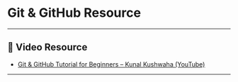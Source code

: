 # Git & GitHub Resource

---

## 🎥 Video Resource
- [Git & GitHub Tutorial for Beginners – Kunal Kushwaha (YouTube)](https://www.youtube.com/watch?v=apGV9Kg7ics)
---
